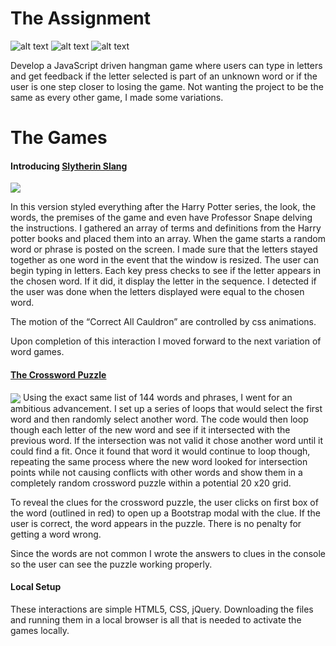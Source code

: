 # The Assignment
![alt text](https://img.shields.io/badge/uses-jQuery-blue.svg)  ![alt text](https://img.shields.io/badge/uses-Custom_CSS-blue.svg)  ![alt text](https://img.shields.io/badge/uses-Responsive_Design-blue.svg)

Develop a JavaScript driven hangman game where users can type in letters and get feedback if the letter selected is part of an unknown word or if the user is one step closer to losing the game. Not wanting the project to be the same as every other game, I made some variations.

# The Games
#### Introducing [Slytherin Slang](https://krtcotmo2.github.io/wordGames/)
[<img align="center" src="https://github.com/krtcotmo2/wordGames/blob/master/assets/images/slang.png"/>](https://krtcotmo2.github.io/wordGames/)

In this version styled everything after the Harry Potter series, the look, the words, the premises of the game and even have Professor Snape delving the instructions. I gathered an array of terms and definitions from the Harry potter books and placed them into an array. When the game starts a random word or phrase is posted on the screen. I made sure that the letters stayed together as one word in the event that the window is resized. The user can begin typing in letters. Each key press checks to see if the letter appears in the chosen word. If it did, it display the letter in the sequence. I detected if the user was done when the letters displayed were equal to the chosen word.

The motion of the “Correct All Cauldron” are controlled by css animations.

Upon completion of this interaction I moved forward to the next variation of word games.

#### [The Crossword Puzzle](https://krtcotmo2.github.io/wordGames/intersection3.html)
[<img align="center" src="https://github.com/krtcotmo2/wordGames/blob/master/assets/images/prophet.png"/>](https://krtcotmo2.github.io/wordGames/intersection3.html)
Using the exact same list of 144 words and phrases, I went for an ambitious advancement. I set up a series of loops that would select the first word and then randomly select another word. The code would then loop though each letter of the new word and see if it intersected with the previous word. If the intersection was not valid it chose another word until it could find a fit. Once it found that word it would continue to loop though, repeating the same process where the new word looked for intersection points while not causing conflicts with other words and show them in a completely random crossword puzzle within a potential 20 x20 grid.

To reveal the clues for the crossword puzzle, the user clicks on first box of the word (outlined in red) to open up a Bootstrap modal with the clue. If the user is correct, the word appears in the puzzle. There is no penalty for getting a word wrong. 

Since the words are not common I wrote the answers to clues in the console so the user can see the puzzle working properly. 

#### Local Setup
These interactions are simple HTML5, CSS, jQuery. Downloading the files and running them in a local browser is all that is needed to activate the games locally.
 

